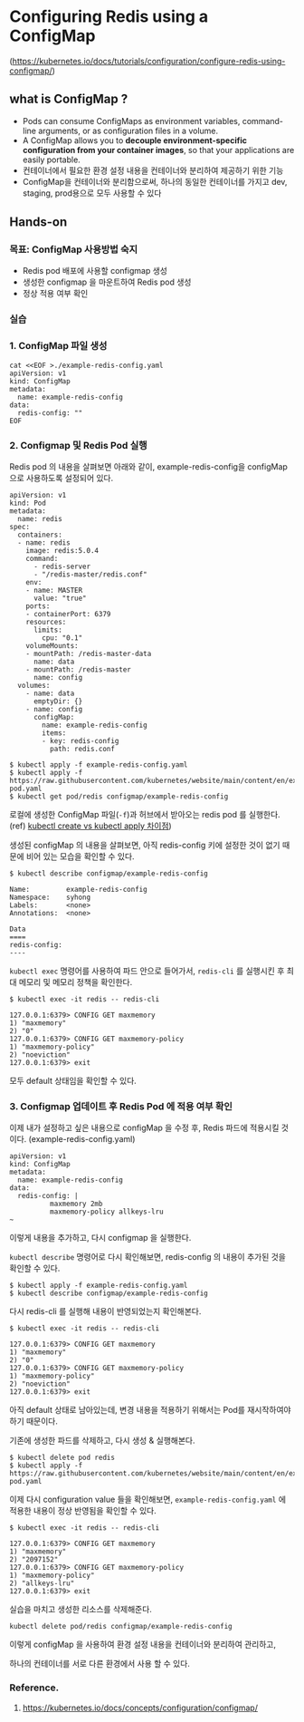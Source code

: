 # Configuring Redis using a ConfigMap

(https://kubernetes.io/docs/tutorials/configuration/configure-redis-using-configmap/)

## what is ConfigMap ?

- Pods can consume ConfigMaps as environment variables, command-line arguments, or as configuration files in a volume.
- A ConfigMap allows you to **decouple environment-specific configuration from your container images**, so that your applications are easily portable.
- 컨테이너에서 필요한 환경 설정 내용을 컨테이너와 분리하여 제공하기 위한 기능
- ConfigMap을 컨테이너와 분리함으로써, 하나의 동일한 컨테이너를 가지고 dev, staging, prod용으로 모두 사용할 수 있다

## Hands-on

### 목표: ConfigMap 사용방법 숙지

- Redis pod 배포에 사용할 configmap 생성
- 생성한 configmap 을 마운트하여 Redis pod 생성
- 정상 적용 여부 확인

### 실습

### 1. ConfigMap 파일 생성

```
cat <<EOF >./example-redis-config.yaml
apiVersion: v1
kind: ConfigMap
metadata:
  name: example-redis-config
data:
  redis-config: ""
EOF
```

### 2. Configmap 및 Redis Pod 실행

Redis pod 의 내용을 살펴보면 아래와 같이, example-redis-config을 configMap 으로 사용하도록 설정되어 있다.

```
apiVersion: v1
kind: Pod
metadata:
  name: redis
spec:
  containers:
  - name: redis
    image: redis:5.0.4
    command:
      - redis-server
      - "/redis-master/redis.conf"
    env:
    - name: MASTER
      value: "true"
    ports:
    - containerPort: 6379
    resources:
      limits:
        cpu: "0.1"
    volumeMounts:
    - mountPath: /redis-master-data
      name: data
    - mountPath: /redis-master
      name: config
  volumes:
    - name: data
      emptyDir: {}
    - name: config
      configMap:
        name: example-redis-config
        items:
        - key: redis-config
          path: redis.conf

```

```
$ kubectl apply -f example-redis-config.yaml
$ kubectl apply -f https://raw.githubusercontent.com/kubernetes/website/main/content/en/examples/pods/config/redis-pod.yaml
$ kubectl get pod/redis configmap/example-redis-config
```

로컬에 생성한 ConfigMap 파일(`-f`)과 허브에서 받아오는 redis pod 를 실행한다. (ref) [kubectl create vs kubectl apply 차이점](https://stackoverflow.com/questions/47369351/kubectl-apply-vs-kubectl-create))

생성된 configMap 의 내용을 살펴보면, 아직 redis-config 키에 설정한 것이 없기 때문에 비어 있는 모습을 확인할 수 있다.

```
$ kubectl describe configmap/example-redis-config

Name:         example-redis-config
Namespace:    syhong
Labels:       <none>
Annotations:  <none>

Data
====
redis-config:
----
```

`kubectl exec` 명령어를 사용하여 파드 안으로 들어가서, `redis-cli` 를 실행시킨 후
최대 메모리 및 메모리 정책을 확인한다.

```
$ kubectl exec -it redis -- redis-cli

127.0.0.1:6379> CONFIG GET maxmemory
1) "maxmemory"
2) "0"
127.0.0.1:6379> CONFIG GET maxmemory-policy
1) "maxmemory-policy"
2) "noeviction"
127.0.0.1:6379> exit
```

모두 default 상태임을 확인할 수 있다.

### 3. Configmap 업데이트 후 Redis Pod 에 적용 여부 확인

이제 내가 설정하고 싶은 내용으로 configMap 을 수정 후, Redis 파드에 적용시킬 것이다. (example-redis-config.yaml)

```
apiVersion: v1
kind: ConfigMap
metadata:
  name: example-redis-config
data:
  redis-config: |
          maxmemory 2mb
          maxmemory-policy allkeys-lru
~
```

이렇게 내용을 추가하고, 다시 configmap 을 실행한다.

`kubectl describe` 명령어로 다시 확인해보면, redis-config 의 내용이 추가된 것을 확인할 수 있다.

```
$ kubectl apply -f example-redis-config.yaml
$ kubectl describe configmap/example-redis-config
```

다시 redis-cli 를 실행해 내용이 반영되었는지 확인해본다.

```
$ kubectl exec -it redis -- redis-cli

127.0.0.1:6379> CONFIG GET maxmemory
1) "maxmemory"
2) "0"
127.0.0.1:6379> CONFIG GET maxmemory-policy
1) "maxmemory-policy"
2) "noeviction"
127.0.0.1:6379> exit
```

아직 default 상태로 남아있는데, 변경 내용을 적용하기 위해서는 Pod를 재시작하여야 하기 때문이다.

기존에 생성한 파드를 삭제하고, 다시 생성 & 실행해본다.

```
$ kubectl delete pod redis
$ kubectl apply -f https://raw.githubusercontent.com/kubernetes/website/main/content/en/examples/pods/config/redis-pod.yaml

```

이제 다시 configuration value 들을 확인해보면,
`example-redis-config.yaml` 에 적용한 내용이 정상 반영됨을 확인할 수 있다.

```
$ kubectl exec -it redis -- redis-cli

127.0.0.1:6379> CONFIG GET maxmemory
1) "maxmemory"
2) "2097152"
127.0.0.1:6379> CONFIG GET maxmemory-policy
1) "maxmemory-policy"
2) "allkeys-lru"
127.0.0.1:6379> exit
```

실습을 마치고 생성한 리소스를 삭제해준다.

```
kubectl delete pod/redis configmap/example-redis-config
```

이렇게 configMap 을 사용하여 환경 설정 내용을 컨테이너와 분리하여 관리하고,

하나의 컨테이너를 서로 다른 환경에서 사용 할 수 있다.

### Reference.

1. https://kubernetes.io/docs/concepts/configuration/configmap/
